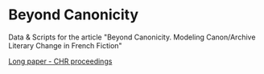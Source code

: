 # Beyond Canonicity


Data & Scripts for the article "Beyond Canonicity. Modeling Canon/Archive Literary Change in French Fiction"

[Long paper - CHR proceedings](https://ceur-ws.org/Vol-3558/paper9925.pdf)
